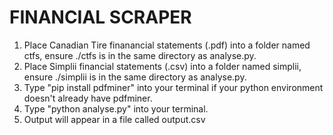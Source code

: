 # FINANCIAL SCRAPER

1) Place Canadian Tire finanancial statements (.pdf) into a folder named ctfs, ensure ./ctfs is in the same directory as analyse.py.
2) Place Simplii financial statements (.csv) into a folder named simplii, ensure ./simplii is in the same directory as analyse.py.
3) Type "pip install pdfminer" into your terminal if your python environment doesn't already have pdfminer.
4) Type "python analyse.py" into your terminal.
5) Output will appear in a file called output.csv
